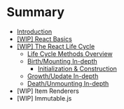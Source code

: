 # Summary

* [Introduction](README.md)
* [[WIP] React Basics](react_basics/introduction.md)
* [[WIP] The React Life Cycle](life_cycle/introduction.md)
   * [Life Cycle Methods Overview](life_cycle/lifecycle_methods_overview.md)
   * [Birth/Mounting In-depth](life_cycle/birth_mounting_indepth.md)
     * [Initialization & Construction](life_cycle/birth/initialization_and_construction.md)
   * [Growth/Update In-depth](life_cycle/growth_update_indepth.md)
   * [Death/Unmounting In-depth](life_cycle/death_unmounting_indepth.md)
* [WIP] Item Renderers
* [WIP] Immutable.js

